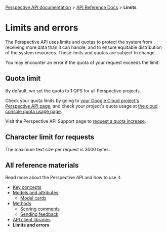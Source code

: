 [Perspective API documentation](../README.md) > [API Reference Docs](README.md) > **Limits**

# Limits and errors

The Perspective API uses limits and quotas to protect the system from receiving more data than it can handle, and to ensure equitable distribution of the system resources. These limits and quotas are subject to change.

You may encounter an error if the quota of your request exceeds the limit.

## Quota limit

By default, we set the quota to 1 QPS for all Perspective projects.

Check your quota limits by going to [your Google Cloud project's Perspective API page](https://console.cloud.google.com/apis/api/commentanalyzer.googleapis.com/quotas), and check your project's quota usage at
[the cloud console quota usage page](https://console.cloud.google.com/iam-admin/quotas).

Visit the Perspective API Support page to [request a quota increase](https://support.perspectiveapi.com/s/request-quota-increase).

## Character limit for requests

The maximum text size per request is 3000 bytes.

## All reference materials

Read more about the Perspective API and how to use it.

* [Key concepts](key-concepts.md)
* [Models and attributes](models.md)
   * [Model cards](model-cards/README.md)
* [Methods](methods.md)
   * [Scoring comments](methods.md#scoring-comments-analyzecomment)
   * [Sending feedback](methods.md#sending-feedback-suggestcommentscore)
* [API client libraries](clients.md)
* **Limits and errors**
